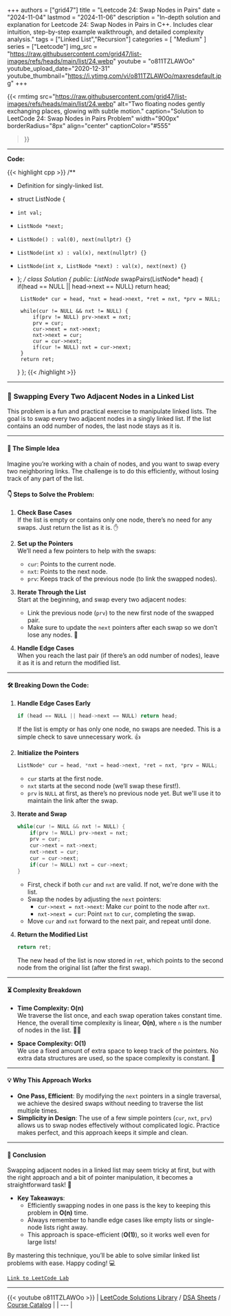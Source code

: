 
+++
authors = ["grid47"]
title = "Leetcode 24: Swap Nodes in Pairs"
date = "2024-11-04"
lastmod = "2024-11-06"
description = "In-depth solution and explanation for Leetcode 24: Swap Nodes in Pairs in C++. Includes clear intuition, step-by-step example walkthrough, and detailed complexity analysis."
tags = ["Linked List","Recursion"]
categories = [
    "Medium"
]
series = ["Leetcode"]
img_src = "https://raw.githubusercontent.com/grid47/list-images/refs/heads/main/list/24.webp"
youtube = "o811TZLAWOo"
youtube_upload_date="2020-12-31"
youtube_thumbnail="https://i.ytimg.com/vi/o811TZLAWOo/maxresdefault.jpg"
+++


{{< rmtimg 
    src="https://raw.githubusercontent.com/grid47/list-images/refs/heads/main/list/24.webp" 
    alt="Two floating nodes gently exchanging places, glowing with subtle motion."
    caption="Solution to LeetCode 24: Swap Nodes in Pairs Problem"
    width="900px"
    borderRadius="8px"
    align="center" 
    captionColor="#555"
>}}
---
**Code:**

{{< highlight cpp >}}
/**
 * Definition for singly-linked list.
 * struct ListNode {
 *     int val;
 *     ListNode *next;
 *     ListNode() : val(0), next(nullptr) {}
 *     ListNode(int x) : val(x), next(nullptr) {}
 *     ListNode(int x, ListNode *next) : val(x), next(next) {}
 * };
 */
class Solution {
public:
    ListNode* swapPairs(ListNode* head) {
        if(head == NULL || head->next == NULL) return head;
        
        
        ListNode* cur = head, *nxt = head->next, *ret = nxt, *prv = NULL;
        
        while(cur != NULL && nxt != NULL) {
            if(prv != NULL) prv->next = nxt;
            prv = cur;            
            cur->next = nxt->next;
            nxt->next = cur;
            cur = cur->next;
            if(cur != NULL) nxt = cur->next;
        }
        return ret;
    }
};
{{< /highlight >}}
---

### 🌟 **Swapping Every Two Adjacent Nodes in a Linked List**

This problem is a fun and practical exercise to manipulate linked lists. The goal is to swap every two adjacent nodes in a singly linked list. If the list contains an odd number of nodes, the last node stays as it is.

---

#### 🧠 **The Simple Idea**

Imagine you’re working with a chain of nodes, and you want to swap every two neighboring links. The challenge is to do this efficiently, without losing track of any part of the list.

#### 👇 **Steps to Solve the Problem:**

1. **Check Base Cases**  
   If the list is empty or contains only one node, there’s no need for any swaps. Just return the list as it is. ✋

2. **Set up the Pointers**  
   We’ll need a few pointers to help with the swaps:  
   - `cur`: Points to the current node.
   - `nxt`: Points to the next node.
   - `prv`: Keeps track of the previous node (to link the swapped nodes).

3. **Iterate Through the List**  
   Start at the beginning, and swap every two adjacent nodes:  
   - Link the previous node (`prv`) to the new first node of the swapped pair.
   - Make sure to update the `next` pointers after each swap so we don’t lose any nodes. 🔄

4. **Handle Edge Cases**  
   When you reach the last pair (if there’s an odd number of nodes), leave it as it is and return the modified list.

---

#### 🛠 **Breaking Down the Code:**

1. **Handle Edge Cases Early**  
   ```cpp
   if (head == NULL || head->next == NULL) return head;
   ```
   If the list is empty or has only one node, no swaps are needed. This is a simple check to save unnecessary work. 👍

2. **Initialize the Pointers**  
   ```cpp
   ListNode* cur = head, *nxt = head->next, *ret = nxt, *prv = NULL;
   ```
   - `cur` starts at the first node.
   - `nxt` starts at the second node (we’ll swap these first!).
   - `prv` is `NULL` at first, as there’s no previous node yet. But we'll use it to maintain the link after the swap.

3. **Iterate and Swap**  
   ```cpp
   while(cur != NULL && nxt != NULL) {
       if(prv != NULL) prv->next = nxt;
       prv = cur;
       cur->next = nxt->next;
       nxt->next = cur;
       cur = cur->next;
       if(cur != NULL) nxt = cur->next;
   }
   ```
   - First, check if both `cur` and `nxt` are valid. If not, we're done with the list.
   - Swap the nodes by adjusting the `next` pointers:
     - `cur->next = nxt->next`: Make `cur` point to the node after `nxt`.
     - `nxt->next = cur`: Point `nxt` to `cur`, completing the swap.
   - Move `cur` and `nxt` forward to the next pair, and repeat until done.

4. **Return the Modified List**  
   ```cpp
   return ret;
   ```
   The new head of the list is now stored in `ret`, which points to the second node from the original list (after the first swap).

---

#### ⏳ **Complexity Breakdown**

- **Time Complexity: O(n)**  
  We traverse the list once, and each swap operation takes constant time. Hence, the overall time complexity is linear, **O(n)**, where `n` is the number of nodes in the list. 🏃‍♀️

- **Space Complexity: O(1)**  
  We use a fixed amount of extra space to keep track of the pointers. No extra data structures are used, so the space complexity is constant. 🎯

---

#### 💡 **Why This Approach Works**

- **One Pass, Efficient**: By modifying the `next` pointers in a single traversal, we achieve the desired swaps without needing to traverse the list multiple times.
- **Simplicity in Design**: The use of a few simple pointers (`cur`, `nxt`, `prv`) allows us to swap nodes effectively without complicated logic. Practice makes perfect, and this approach keeps it simple and clean.

---

#### 🚀 **Conclusion**

Swapping adjacent nodes in a linked list may seem tricky at first, but with the right approach and a bit of pointer manipulation, it becomes a straightforward task! 🎉

- **Key Takeaways**:
  - Efficiently swapping nodes in one pass is the key to keeping this problem in **O(n)** time.
  - Always remember to handle edge cases like empty lists or single-node lists right away.
  - This approach is space-efficient (**O(1)**), so it works well even for large lists!

By mastering this technique, you’ll be able to solve similar linked list problems with ease. Happy coding! 💻

[`Link to LeetCode Lab`](https://leetcode.com/problems/swap-nodes-in-pairs/description/)

---
{{< youtube o811TZLAWOo >}}
| [LeetCode Solutions Library](https://grid47.xyz/leetcode/) / [DSA Sheets](https://grid47.xyz/sheets/) / [Course Catalog](https://grid47.xyz/courses/) |
| --- |

